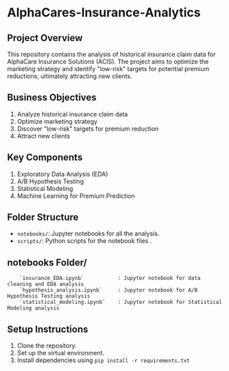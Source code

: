  # AlphaCares-Insurance-Analytics


## Project Overview
This repository contains the analysis of historical insurance claim data for AlphaCare Insurance Solutions (ACIS). The project aims to optimize the marketing strategy and identify "low-risk" targets for potential premium reductions, ultimately attracting new clients.

## Business Objectives
1. Analyze historical insurance claim data
2. Optimize marketing strategy
3. Discover "low-risk" targets for premium reduction
4. Attract new clients

## Key Components
1. Exploratory Data Analysis (EDA)
2. A/B Hypothesis Testing
3. Statistical Modeling
4. Machine Learning for Premium Prediction


## Folder Structure
- `notebooks/`: Jupyter notebooks for all the analysis.
- `scripts/`: Python scripts for the notebook files .

## notebooks Folder/ 

```
    `insurance_EDA.ipynb`           : Jupyter notebook for data cleaning and EDA analysis
    `hypothesis_analysis.ipynb`     : Jupyter notebook for A/B Hypothesis Testing analysis 
    `statistical_modeling.ipynb`    : Jupyter notebook for Statistical Modeling analysis
```

## Setup Instructions
1. Clone the repository.
2. Set up the virtual environment.
3. Install dependencies using `pip install -r requirements.txt`